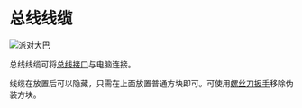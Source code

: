 # 总线线缆
![派对大巴](block:oc2r:bus_cable)

总线线缆可将[总线接口](bus_interface.md)与电脑连接。

线缆在放置后可以隐藏，只需在上面放置普通方块即可。可使用[螺丝刀扳手](../item/wrench.md)移除伪装方块。
